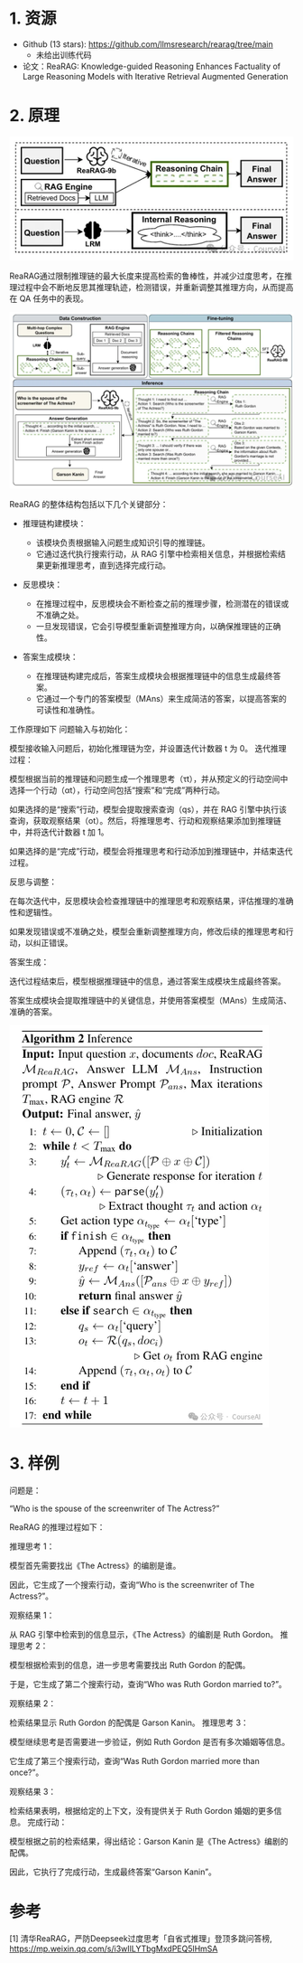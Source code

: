 # 1. 资源

- Github (13 stars): https://github.com/llmsresearch/rearag/tree/main
  - 未给出训练代码
- 论文：ReaRAG: Knowledge-guided Reasoning Enhances Factuality of Large Reasoning Models with Iterative Retrieval Augmented Generation

# 2. 原理

![](.16_ReaRAG清华_images/架构.png)

ReaRAG通过限制推理链的最大长度来提高检索的鲁棒性，并减少过度思考，在推理过程中会不断地反思其推理轨迹，检测错误，并重新调整其推理方向，从而提高在 QA 任务中的表现。

![](.16_ReaRAG清华_images/训练流程.png)

ReaRAG 的整体结构包括以下几个关键部分：

- 推理链构建模块：
  - 该模块负责根据输入问题生成知识引导的推理链。
  - 它通过迭代执行搜索行动，从 RAG 引擎中检索相关信息，并根据检索结果更新推理思考，直到选择完成行动。

- 反思模块：
  - 在推理过程中，反思模块会不断检查之前的推理步骤，检测潜在的错误或不准确之处。
  - 一旦发现错误，它会引导模型重新调整推理方向，以确保推理链的正确性。

- 答案生成模块：
  - 在推理链构建完成后，答案生成模块会根据推理链中的信息生成最终答案。
  - 它通过一个专门的答案模型（MAns）来生成简洁的答案，以提高答案的可读性和准确性。

工作原理如下
问题输入与初始化：

模型接收输入问题后，初始化推理链为空，并设置迭代计数器 t 为 0。
迭代推理过程：

模型根据当前的推理链和问题生成一个推理思考（τt），并从预定义的行动空间中选择一个行动（αt），行动空间包括“搜索”和“完成”两种行动。

如果选择的是“搜索”行动，模型会提取搜索查询（qs），并在 RAG 引擎中执行该查询，获取观察结果（ot）。然后，将推理思考、行动和观察结果添加到推理链中，并将迭代计数器 t 加 1。

如果选择的是“完成”行动，模型会将推理思考和行动添加到推理链中，并结束迭代过程。

反思与调整：

在每次迭代中，反思模块会检查推理链中的推理思考和观察结果，评估推理的准确性和逻辑性。

如果发现错误或不准确之处，模型会重新调整推理方向，修改后续的推理思考和行动，以纠正错误。

答案生成：

迭代过程结束后，模型根据推理链中的信息，通过答案生成模块生成最终答案。

答案生成模块会提取推理链中的关键信息，并使用答案模型（MAns）生成简洁、准确的答案。

![](.16_ReaRAG清华_images/伪代码.png)

# 3. 样例

问题是：

“Who is the spouse of the screenwriter of The Actress?”

ReaRAG 的推理过程如下：

推理思考 1：

模型首先需要找出《The Actress》的编剧是谁。

因此，它生成了一个搜索行动，查询“Who is the screenwriter of The Actress?”。

观察结果 1：

从 RAG 引擎中检索到的信息显示，《The Actress》的编剧是 Ruth Gordon。
推理思考 2：

模型根据检索到的信息，进一步思考需要找出 Ruth Gordon 的配偶。

于是，它生成了第二个搜索行动，查询“Who was Ruth Gordon married to?”。

观察结果 2：

检索结果显示 Ruth Gordon 的配偶是 Garson Kanin。
推理思考 3：

模型继续思考是否需要进一步验证，例如 Ruth Gordon 是否有多次婚姻等信息。

它生成了第三个搜索行动，查询“Was Ruth Gordon married more than once?”。

观察结果 3：

检索结果表明，根据给定的上下文，没有提供关于 Ruth Gordon 婚姻的更多信息。
完成行动：

模型根据之前的检索结果，得出结论：Garson Kanin 是《The Actress》编剧的配偶。

因此，它执行了完成行动，生成最终答案“Garson Kanin”。

# 参考

[1] 清华ReaRAG，严防Deepseek过度思考「自省式推理」登顶多跳问答榜, https://mp.weixin.qq.com/s/i3wIlLYTbgMxdPEQ5lHmSA